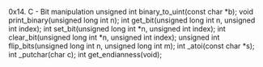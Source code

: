 0x14. C - Bit manipulation
unsigned int binary_to_uint(const char *b);
void print_binary(unsigned long int n);
int get_bit(unsigned long int n, unsigned int index);
int set_bit(unsigned long int *n, unsigned int index);
int clear_bit(unsigned long int *n, unsigned int index);
unsigned int flip_bits(unsigned long int n, unsigned long int m);
int _atoi(const char *s);
int _putchar(char c);
int get_endianness(void);

